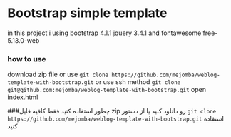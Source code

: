 # Bootstrap simple template
in this project i using bootstrap 4.1.1 jquery 3.4.1 and fontawesome free-5.13.0-web
### how to use
download zip file or use
`git clone https://github.com/mejomba/weblog-template-with-bootstrap.git`
or use ssh method
`git clone git@github.com:mejomba/weblog-template-with-bootstrap.git`
open index.html

###چطور استفاده کنید
فقط کافیه فایل zip رو دانلود کنید یا از دستور `git clone https://github.com/mejomba/weblog-template-with-bootstrap.git`
استفاده کنید   
